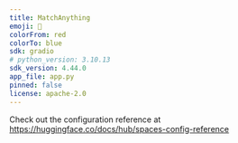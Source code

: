 ```yaml
---
title: MatchAnything
emoji: 🏢
colorFrom: red
colorTo: blue
sdk: gradio
# python_version: 3.10.13
sdk_version: 4.44.0
app_file: app.py
pinned: false
license: apache-2.0
---
```


Check out the configuration reference at https://huggingface.co/docs/hub/spaces-config-reference
